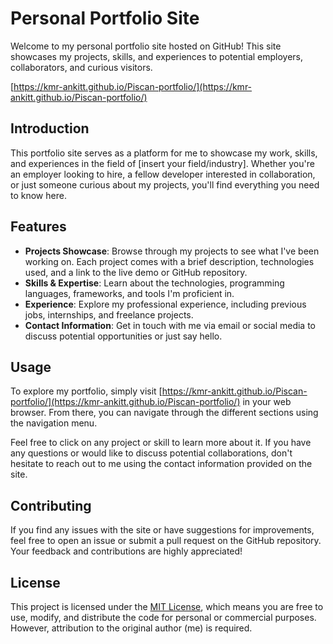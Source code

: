 # Personal Portfolio Site

Welcome to my personal portfolio site hosted on GitHub! This site showcases my projects, skills, and experiences to potential employers, collaborators, and curious visitors.

[https://kmr-ankitt.github.io/Piscan-portfolio/](https://kmr-ankitt.github.io/Piscan-portfolio/)

## Introduction

This portfolio site serves as a platform for me to showcase my work, skills, and experiences in the field of [insert your field/industry]. Whether you're an employer looking to hire, a fellow developer interested in collaboration, or just someone curious about my projects, you'll find everything you need to know here.

## Features

- **Projects Showcase**: Browse through my projects to see what I've been working on. Each project comes with a brief description, technologies used, and a link to the live demo or GitHub repository.
- **Skills & Expertise**: Learn about the technologies, programming languages, frameworks, and tools I'm proficient in.
- **Experience**: Explore my professional experience, including previous jobs, internships, and freelance projects.
- **Contact Information**: Get in touch with me via email or social media to discuss potential opportunities or just say hello.

## Usage

To explore my portfolio, simply visit [https://kmr-ankitt.github.io/Piscan-portfolio/](https://kmr-ankitt.github.io/Piscan-portfolio/) in your web browser. From there, you can navigate through the different sections using the navigation menu.

Feel free to click on any project or skill to learn more about it. If you have any questions or would like to discuss potential collaborations, don't hesitate to reach out to me using the contact information provided on the site.

## Contributing

If you find any issues with the site or have suggestions for improvements, feel free to open an issue or submit a pull request on the GitHub repository. Your feedback and contributions are highly appreciated!

## License

This project is licensed under the [MIT License](LICENSE), which means you are free to use, modify, and distribute the code for personal or commercial purposes. However, attribution to the original author (me) is required.
